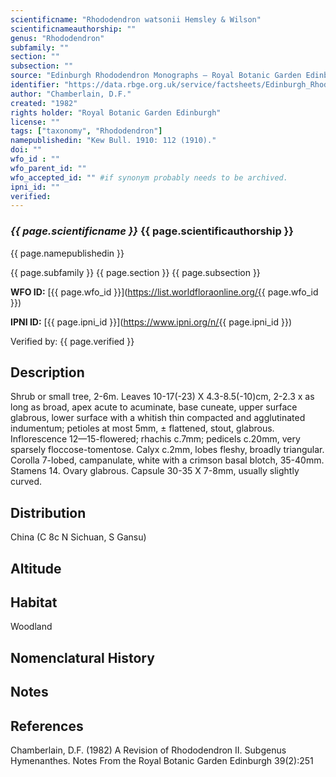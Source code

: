 ```yaml
---
scientificname: "Rhododendron watsonii Hemsley & Wilson"
scientificnameauthorship: ""
genus: "Rhododendron"
subfamily: ""
section: ""
subsection: ""
source: "Edinburgh Rhododendron Monographs – Royal Botanic Garden Edinburgh"
identifier: "https://data.rbge.org.uk/service/factsheets/Edinburgh_Rhododendron_Monographs.xhtml"
author: "Chamberlain, D.F."
created: "1982"
rights holder: "Royal Botanic Garden Edinburgh"
license: ""
tags: ["taxonomy", "Rhododendron"]
namepublishedin: "Kew Bull. 1910: 112 (1910)."
doi: ""
wfo_id : ""
wfo_parent_id: ""
wfo_accepted_id: "" #if synonym probably needs to be archived.                      
ipni_id: ""
verified:
---
```

### _{{ page.scientificname }}_ {{ page.scientificauthorship }}
 {{ page.namepublishedin }}

{{ page.subfamily }} {{ page.section }} {{ page.subsection }}

**WFO ID:** [{{ page.wfo_id }}](https://list.worldfloraonline.org/{{ page.wfo_id }})

**IPNI ID:** [{{ page.ipni_id }}](https://www.ipni.org/n/{{ page.ipni_id }})

Verified by: {{ page.verified }}



## Description
Shrub or small tree, 2-6m. Leaves 10-17(-23) X 4.3-8.5(-10)cm, 2-2.3 x as long as broad, apex acute to acuminate, base cuneate, upper surface glabrous, lower surface with a whitish thin compacted and agglutinated indumentum; petioles at most 5mm, ± flattened, stout, glabrous. Inflorescence 12—15-flowered; rhachis c.7mm; pedicels c.20mm, very sparsely floccose-tomentose. Calyx c.2mm, lobes fleshy, broadly triangular. Corolla 7-lobed, campanulate, white with a crimson basal blotch, 35-40mm. Stamens 14. Ovary glabrous. Capsule 30-35 X 7-8mm, usually slightly curved.

## Distribution
China (C 8c N Sichuan, S Gansu)

## Altitude


## Habitat
Woodland

## Nomenclatural History

                       
## Notes


## References

Chamberlain, D.F. (1982) A Revision of Rhododendron II. Subgenus Hymenanthes. Notes From the Royal Botanic Garden Edinburgh 39(2):251
